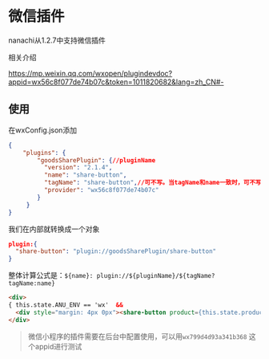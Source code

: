 # 微信插件


nanachi从1.2.7中支持微信插件

相关介绍 

https://mp.weixin.qq.com/wxopen/plugindevdoc?appid=wx56c8f077de74b07c&token=1011820682&lang=zh_CN#-

## 使用

在wxConfig.json添加

```json
{
    "plugins": {
        "goodsSharePlugin": {//pluginName
          "version": "2.1.4",
          "name": "share-button",
          "tagName": "share-button",//可不写。当tagName和name一致时，可不写！！！
          "provider": "wx56c8f077de74b07c"
        }
     }
}
```
我们在内部就转换成一个对象

```json
plugin:{
  "share-button": "plugin://goodsSharePlugin/share-button"
}

```
整体计算公式是：`${name}: plugin://${pluginName}/${tagName?tagName:name}`



```html
<div>
{ this.state.ANU_ENV == 'wx'  && 
  <div style="margin: 4px 0px"><share-button product={this.state.product} /></div> }
</div>
```

> 微信小程序的插件需要在后台中配置使用，可以用`wx799d4d93a341b368` 这个appid进行测试